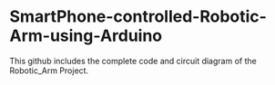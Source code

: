 # SmartPhone-controlled-Robotic-Arm-using-Arduino
This github includes the complete code and circuit diagram of the Robotic_Arm Project.
